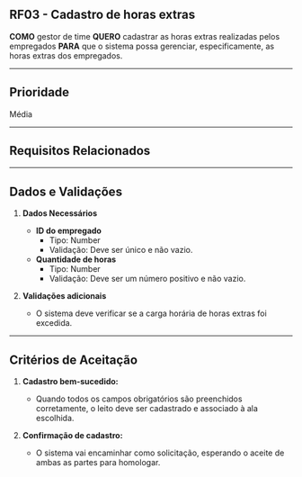 ## RF03 - Cadastro de horas extras

**COMO** gestor de time
**QUERO** cadastrar as horas extras realizadas pelos empregados
**PARA** que o sistema possa gerenciar, especificamente, as horas extras dos empregados.

---

## **Prioridade**
Média

---

## **Requisitos Relacionados**

---

## **Dados e Validações**
1. **Dados Necessários**
   - **ID do empregado**
     - Tipo: Number
     - Validação: Deve ser único e não vazio.
   - **Quantidade de horas**
     - Tipo: Number
     - Validação: Deve ser um número positivo e não vazio. 

2. **Validações adicionais**
   - O sistema deve verificar se a carga horária de horas extras foi excedida.

---

## **Critérios de Aceitação**
1. **Cadastro bem-sucedido:**
   - Quando todos os campos obrigatórios são preenchidos corretamente, o leito deve ser cadastrado e associado à ala escolhida. 

2. **Confirmação de cadastro:**
   - O sistema vai encaminhar como solicitação, esperando o aceite de ambas as partes para homologar.